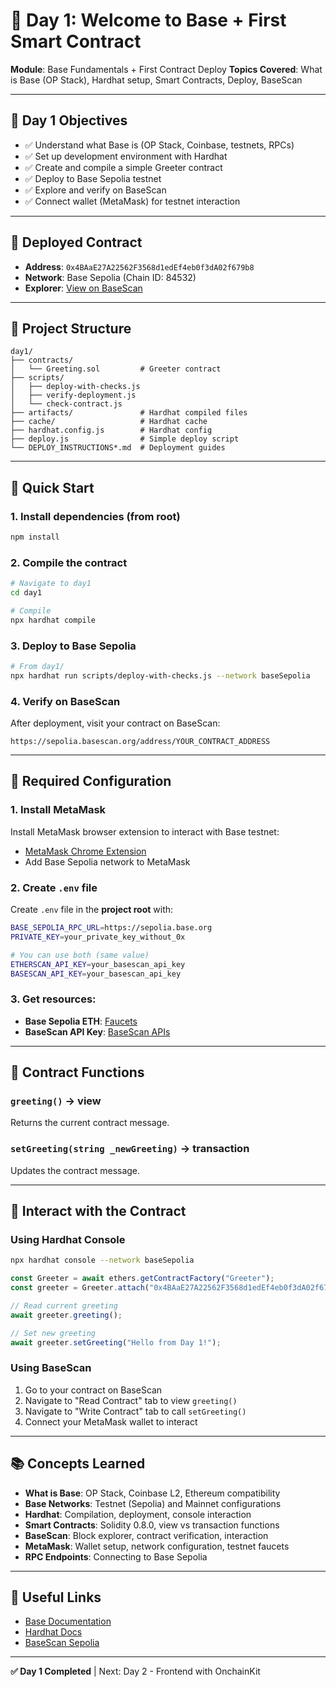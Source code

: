 # 📅 Day 1: Welcome to Base + First Smart Contract

**Module**: Base Fundamentals + First Contract Deploy
**Topics Covered**: What is Base (OP Stack), Hardhat setup, Smart Contracts, Deploy, BaseScan

---

## 🎯 Day 1 Objectives

- ✅ Understand what Base is (OP Stack, Coinbase, testnets, RPCs)
- ✅ Set up development environment with Hardhat
- ✅ Create and compile a simple Greeter contract
- ✅ Deploy to Base Sepolia testnet
- ✅ Explore and verify on BaseScan
- ✅ Connect wallet (MetaMask) for testnet interaction

---

## 📍 Deployed Contract

- **Address**: `0x4BAaE27A22562F3568d1edEf4eb0f3dA02f679b8`
- **Network**: Base Sepolia (Chain ID: 84532)
- **Explorer**: [View on BaseScan](https://sepolia.basescan.org/address/0x4BAaE27A22562F3568d1edEf4eb0f3dA02f679b8)

---

## 📁 Project Structure

```
day1/
├── contracts/
│   └── Greeting.sol         # Greeter contract
├── scripts/
│   ├── deploy-with-checks.js
│   ├── verify-deployment.js
│   └── check-contract.js
├── artifacts/               # Hardhat compiled files
├── cache/                   # Hardhat cache
├── hardhat.config.js        # Hardhat config
├── deploy.js                # Simple deploy script
└── DEPLOY_INSTRUCTIONS*.md  # Deployment guides
```

---

## 🚀 Quick Start

### 1. Install dependencies (from root)
```bash
npm install
```

### 2. Compile the contract
```bash
# Navigate to day1
cd day1

# Compile
npx hardhat compile
```

### 3. Deploy to Base Sepolia
```bash
# From day1/
npx hardhat run scripts/deploy-with-checks.js --network baseSepolia
```

### 4. Verify on BaseScan
After deployment, visit your contract on BaseScan:
```
https://sepolia.basescan.org/address/YOUR_CONTRACT_ADDRESS
```

---

## 🔧 Required Configuration

### 1. Install MetaMask
Install MetaMask browser extension to interact with Base testnet:
- [MetaMask Chrome Extension](https://metamask.io/)
- Add Base Sepolia network to MetaMask

### 2. Create `.env` file
Create `.env` file in the **project root** with:

```bash
BASE_SEPOLIA_RPC_URL=https://sepolia.base.org
PRIVATE_KEY=your_private_key_without_0x

# You can use both (same value)
ETHERSCAN_API_KEY=your_basescan_api_key
BASESCAN_API_KEY=your_basescan_api_key
```

### 3. Get resources:
- **Base Sepolia ETH**: [Faucets](https://docs.base.org/tools/network-faucets)
- **BaseScan API Key**: [BaseScan APIs](https://basescan.org/apis)

---

## 📖 Contract Functions

### `greeting()` → view
Returns the current contract message.

### `setGreeting(string _newGreeting)` → transaction
Updates the contract message.

---

## 🧪 Interact with the Contract

### Using Hardhat Console
```bash
npx hardhat console --network baseSepolia
```
```javascript
const Greeter = await ethers.getContractFactory("Greeter");
const greeter = Greeter.attach("0x4BAaE27A22562F3568d1edEf4eb0f3dA02f679b8");

// Read current greeting
await greeter.greeting();

// Set new greeting
await greeter.setGreeting("Hello from Day 1!");
```

### Using BaseScan
1. Go to your contract on BaseScan
2. Navigate to "Read Contract" tab to view `greeting()`
3. Navigate to "Write Contract" tab to call `setGreeting()`
4. Connect your MetaMask wallet to interact

---

## 📚 Concepts Learned

- **What is Base**: OP Stack, Coinbase L2, Ethereum compatibility
- **Base Networks**: Testnet (Sepolia) and Mainnet configurations
- **Hardhat**: Compilation, deployment, console interaction
- **Smart Contracts**: Solidity 0.8.0, view vs transaction functions
- **BaseScan**: Block explorer, contract verification, interaction
- **MetaMask**: Wallet setup, network configuration, testnet faucets
- **RPC Endpoints**: Connecting to Base Sepolia

---

## 🔗 Useful Links

- [Base Documentation](https://docs.base.org/)
- [Hardhat Docs](https://hardhat.org/docs)
- [BaseScan Sepolia](https://sepolia.basescan.org/)

---

**✅ Day 1 Completed** | Next: Day 2 - Frontend with OnchainKit
